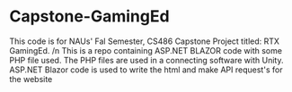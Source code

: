 # Capstone-GamingEd
This code is for NAUs' Fal Semester, CS486 Capstone Project titled: RTX GamingEd. /n
This is a repo containing ASP.NET BLAZOR code with some PHP file used.
The PHP files are used in a connecting software with Unity.
ASP.NET Blazor code is used to write the html and make API request's for the website

